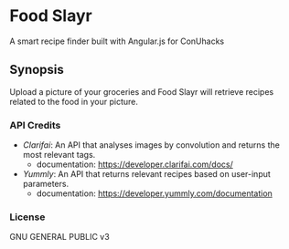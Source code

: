 # Food Slayr
A smart recipe finder built with Angular.js for ConUhacks

## Synopsis
Upload a picture of your groceries and Food Slayr will retrieve recipes related to the food in your picture.

### API Credits
- *Clarifai*: An API that analyses images by convolution and returns the most relevant tags.
	- documentation: https://developer.clarifai.com/docs/
- *Yummly*: An API that returns relevant recipes based on user-input parameters.
	- documentation: https://developer.yummly.com/documentation

### License
GNU GENERAL PUBLIC v3

